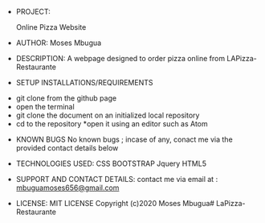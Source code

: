 - PROJECT:

  Online Pizza Website
  
- AUTHOR:
Moses Mbugua

- DESCRIPTION:
A webpage designed to order pizza online from LAPizza-Restaurante


- SETUP INSTALLATIONS/REQUIREMENTS
* git clone from the github page
* open the terminal
* git clone the document on an initialized local repository
* cd to the repository
*open it using an editor such as Atom

- KNOWN BUGS
No known bugs ; incase of any, conact me via the provided contact details below

- TECHNOLOGIES USED:
CSS
BOOTSTRAP
Jquery
HTML5

- SUPPORT AND CONTACT DETAILS:
contact me via email at : mbuguamoses656@gmail.com

- LICENSE:
MIT LICENSE
Copyright (c)2020 Moses Mbugua# LaPizza-Restaurante
